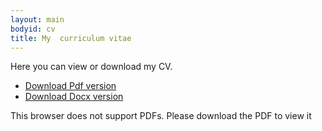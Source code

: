 ```yaml
---
layout: main
bodyid: cv
title: My  curriculum vitae
---
```


Here you can view or download my CV.

<ul>
	<li><a href="{{ site.url }}/assets/cv/MingLee-CV.pdf">Download Pdf version</a></li>
	<li><a href="{{ site.url }}/assets/cv/MingLee-CV.docx">Download Docx version</a></li>
</ul>

<object data="{{ site.url }}/assets/cv/MingLee-CV.pdf" type="application/pdf" width="100%" height="100%">
   This browser does not support PDFs. Please download the PDF to view it</p>
</object>